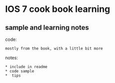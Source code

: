IOS 7 cook book learning  
==============

sample and learning notes 
--------------

code: 

	mostly from the book, with a little bit more 
	
notes:  

	* include in readme 
	* code sample 
	*  tips
